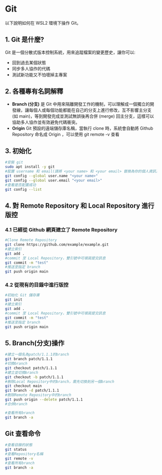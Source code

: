 # Git

以下說明如何在 WSL2 環境下操作 Git。

## 1. Git 是什麼?

Git 是一個分散式版本控制系統，用來追蹤檔案的變更歷史，讓你可以:

- 回到過去某個狀態
- 同步多人協作的代碼
- 測試新功能又不怕壞掉主專案

## 2. 各種專有名詞解釋

- **Branch (分支)**  是 Git 中用來隔離開發工作的機制，可以理解成一個獨立的開發線，讓每個人或每個功能都能在自己的分支上進行修改，互不影響主分支 (如 main)，等到開發完成並測試無誤後再合併 (merge) 回主分支，這樣可以協助多人協作並有效避免代碼衝突。
- **Origin**  Git 預設的遠端儲存庫名稱，當執行 clone 時，系統會自動將 Github Repository 命名成 Origin ，可以使用 git remote -v 查看

## 3. 初始化

```bash
#安裝 git
sudo apt install -y git 
#配置 username 和 email(請將 <your name> 和 <your email> 替換為你的個人資訊)
git config --global user.name "<your name>"
git config --global user.email "<your email>"
#查看是否配置成功
git config --list 
```

## 4. 對 Remote Repository 和 Local Repository 進行版控

### 4.1 已經從 Github 網頁建立了 Remote Repository

```bash
#Clone Remote Repository  
git clone https://github.com/example/example.git
#建立索引
git add . 
#commit 至 Local Repository，雙引號中可填寫提交訊息
git commit -m "test"  
#推送至指定 branch 
git push origin main 
```

### 4.2 從現有的目錄中進行版控

```bash
#初始化 Git 儲存庫
git init 
#建立索引
git add . 
#commit 至 Local Repository，雙引號中可填寫提交訊息
git commit -m "test"  
#推送至指定 branch 
git push origin main 
```

## 5. Branch(分支)操作

```bash
#建立一個名為patch/1.1.1的branch 
git branch patch/1.1.1 
#切換branch 
git checkout patch/1.1.1 
#建立並切換branch 
git checkout -b patch/1.1.1 
#刪除Local Repository中的branch，需先切換到另一個branch 
git checkout main 
git branch -d patch/1.1.1 
#刪除Remote Repository中的branch 
git push origin --delete patch/1.1.1 
#合併branch 

#查看所有branch 
git branch -a 
```

## Git 查看命令

```bash
#查看目錄的狀態
git status 
#查看Repository名稱
git remote -v 
#查看所有branch
git branch -a 
```